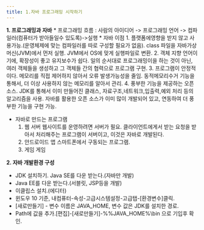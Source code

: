 ```yaml
---
title: 1.자바 프로그래밍 시작하기
---
```


**1. 프로그래밍과 자바**
	* 프로그래밍 흐름 : 사람의 아이디어 -> 프로그래밍 언어 -> 컴파일러(컴퓨터가 받아들일수 있도록)->실행
	* 자바 이점
	1. 플랫폼에영향을 받지 않고 사용가능.(운영체제에 맞는 컴파일러를 따로 구성할 필요가 없음).
			class 파일을 자바가상머신(JVM)에서 먼저 실행. JVM에서 OS에 맞게 실행파일로 변환.
	2. 객체 지향 언어이기에, 확장성이 좋고 유지보수가 쉽다.
			일의 순서대로 프로그래밍이을 하는 것이 아닌, 여러 객체들을 생성하고 그 객체들 간의 협력으로 
			프로그램 구현.
	3. 프로그램이 안정적이다.
			메모리를 직접 제어하지 않아서 오류 발생가능성을 줄임. 동적메모리수거 기능을 통해서, 더 이상 
			사용하지 않는 메모리를 알아서 관리.
	4. 풍부한 기능을 제공하는 오픈 소스.
			JDK를 통해서 이미 만들어진 클래스, 자료구조,네트워크,입출력,예외 처리 등의 알고리즘을 사용.
			자바를 활용한 오픈 소스가 이미 많이 개발되어 있고, 연동하여 더 풍부한 기능을 구현 가능.
* 자바로 만드는 프로그램
	1. 웹 서버
				웹사이트를 운영하려면 서버가 필요.  클라이언트에게서 받는 요청을 받아서 처리해주는
				프로그램이 서버이고, 이것은 자바로 개발된다.
	2. 안드로이드 앱
				스마트폰에서 구동되는 프로그램.
	3. 게임
				게임


**2. 자바 개발환경 구성**
* JDK 설치하기. Java SE를 다운 받는다.(자바만 개발)
* Java EE를 다운 받는다.(서블릿, JSP등을 개발)
* 이클립스 설치.(에디터)
* 윈도우 10 기준, 내컴퓨터-속성-고급시스템설정-고급탭-[환경변수]클릭. 
* [새로만들기] - 변수 이름은 JAVA_HOME, 변수 값은 JDK를 설치한 경로.
* Path에 값을 추가.[편집]-[새로만들기]-%%JAVA_HOME%\bin 으로 기입후 확인.
